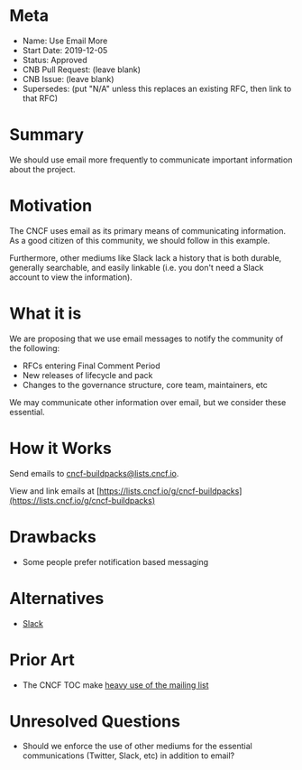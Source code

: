 # Meta
[meta]: #meta
- Name: Use Email More
- Start Date: 2019-12-05
- Status: Approved
- CNB Pull Request: (leave blank)
- CNB Issue: (leave blank)
- Supersedes: (put "N/A" unless this replaces an existing RFC, then link to that RFC)

# Summary
[summary]: #summary

We should use email more frequently to communicate important information about the project.

# Motivation
[motivation]: #motivation

The CNCF uses email as its primary means of communicating information. As a good citizen of this community, we should follow in this example.

Furthermore, other mediums like Slack lack a history that is both durable, generally searchable, and easily linkable (i.e. you don't need a Slack account to view the information).

# What it is
[what-it-is]: #what-it-is

We are proposing that we use email messages to notify the community of the following:

- RFCs entering Final Comment Period
- New releases of lifecycle and pack
- Changes to the governance structure, core team, maintainers, etc

We may communicate other information over email, but we consider these essential.

# How it Works
[how-it-works]: #how-it-works

Send emails to [cncf-buildpacks@lists.cncf.io](mailto:cncf-buildpacks@lists.cncf.io).

View and link emails at [https://lists.cncf.io/g/cncf-buildpacks](https://lists.cncf.io/g/cncf-buildpacks)

# Drawbacks
[drawbacks]: #drawbacks

- Some people prefer notification based messaging

# Alternatives
[alternatives]: #alternatives

- [Slack](slack.buildpacks.io)

# Prior Art
[prior-art]: #prior-art

- The CNCF TOC make [heavy use of the mailing list](https://lists.cncf.io/g/cncf-toc)

# Unresolved Questions
[unresolved-questions]: #unresolved-questions

- Should we enforce the use of other mediums for the essential communications (Twitter, Slack, etc) in addition to email?
